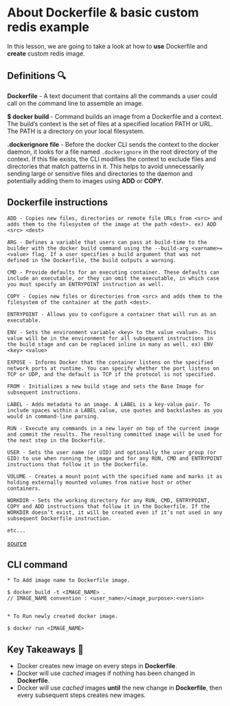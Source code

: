 # About Dockerfile & basic custom redis example

In this lesson, we are going to take a look at how to **use** Dockerfile and **create** custom redis image.

## Definitions 🔍

**Dockerfile** - A text document that contains all the commands a user could call on the command line to assemble an image.

**$ docker build <context>** - Command builds an image from a Dockerfile and a context. The build’s context is the set of files at a specified location PATH or URL. The PATH is a directory on your local filesystem.

**.dockerignore file** - Before the docker CLI sends the context to the docker daemon, it looks for a file named `.dockerignore` in the root directory of the context. If this file exists, the CLI modifies the context to exclude files and directories that match patterns in it. This helps to avoid unnecessarily sending large or sensitive files and directories to the daemon and potentially adding them to images using **ADD** or **COPY**.

## Dockerfile instructions

    ADD - Copies new files, directories or remote file URLs from <src> and adds them to the filesystem of the image at the path <dest>. ex) ADD <src> <dest>

    ARG - Defines a variable that users can pass at build-time to the builder with the docker build command using the --build-arg <varname>=<value> flag. If a user specifies a build argument that was not defined in the Dockerfile, the build outputs a warning.

    CMD - Provide defaults for an executing container. These defaults can include an executable, or they can omit the executable, in which case you must specify an ENTRYPOINT instruction as well.

    COPY - Copies new files or directories from <src> and adds them to the filesystem of the container at the path <dest>.

    ENTRYPOINT - Allows you to configure a container that will run as an executable.

    ENV - Sets the environment variable <key> to the value <value>. This value will be in the environment for all subsequent instructions in the build stage and can be replaced inline in many as well. ex) ENV <key> <value>

    EXPOSE - Informs Docker that the container listens on the specified network ports at runtime. You can specify whether the port listens on TCP or UDP, and the default is TCP if the protocol is not specified.

    FROM - Initializes a new build stage and sets the Base Image for subsequent instructions.

    LABEL - Adds metadata to an image. A LABEL is a key-value pair. To include spaces within a LABEL value, use quotes and backslashes as you would in command-line parsing.

    RUN - Execute any commands in a new layer on top of the current image and commit the results. The resulting committed image will be used for the next step in the Dockerfile.

    USER - Sets the user name (or UID) and optionally the user group (or GID) to use when running the image and for any RUN, CMD and ENTRYPOINT instructions that follow it in the Dockerfile.

    VOLUME - Creates a mount point with the specified name and marks it as holding externally mounted volumes from native host or other containers.

    WORKDIR - Sets the working directory for any RUN, CMD, ENTRYPOINT, COPY and ADD instructions that follow it in the Dockerfile. If the WORKDIR doesn’t exist, it will be created even if it’s not used in any subsequent Dockerfile instruction.

    etc...

[source](https://docs.docker.com/engine/reference/builder/)

## CLI command

    * To Add image name to Dockerfile image.

    $ docker build -t <IMAGE_NAME> .
    // IMAGE_NAME convention : <user_name>/<image_purpose>:<version>


    * To Run newly created docker image.

    $ docker run <IMAGE_NAME>

## Key Takeaways 🎯

- Docker creates new image on every steps in **Dockerfile**.
- Docker will use *cached* images if nothing has been changed in **Dockerfile**.
- Docker will use *cached* images **until** the new change in **Dockerfile**, then every subsequent steps creates new images.
